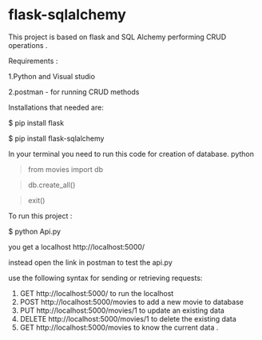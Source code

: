 # flask-sqlalchemy
This project is based on flask and SQL Alchemy performing CRUD operations .

Requirements :

  1.Python and Visual studio 
  
  2.postman - for running CRUD methods 

Installations that needed are:

$ pip install flask

$ pip install flask-sqlalchemy 
 
In your terminal you need to run this code for creation of database.
  python
  
  > from movies import db 
  
  > db.create_all()
  
  > exit()

To run this project :

$ python Api.py 

you get a localhost http://localhost:5000/ 

instead open the link in postman to test the api.py 

use the following syntax for sending or retrieving requests:
1. GET  http://localhost:5000/ to run the localhost
2. POST http://localhost:5000/movies to add a new movie to database
3. PUT http://localhost:5000/movies/1 to update an existing data
4. DELETE http://localhost:5000/movies/1 to delete the existing data 
5. GET http://localhost:5000/movies to know the current data . 
